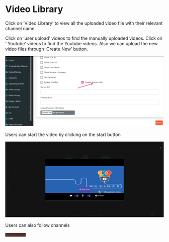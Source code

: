 # Video Library

Click on ‘Video Library’ to view all the uploaded video file with their relevant channel name.

Click on ‘user upload’ videos to find the manually uploaded videos. Click on ‘ Youtube’ videos to find the Youtube videos. Also we can upload the new video files through ‘Create New’ button.

![](../.gitbook/assets/image%20%28276%29.png)

Users can start the video by clicking on the start button

![](../.gitbook/assets/image%20%28200%29.png)

Users can also follow channels

![](../.gitbook/assets/image%20%2853%29.png)



